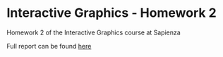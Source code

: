 # Interactive Graphics - Homework 2
Homework 2 of the Interactive Graphics course at Sapienza

Full report can be found [here](/report.pdf)
